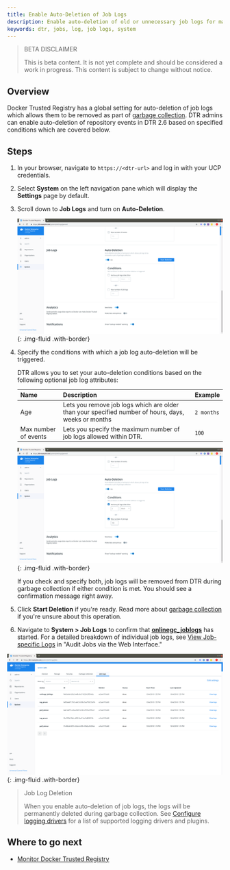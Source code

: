 ```yaml
---
title: Enable Auto-Deletion of Job Logs
description: Enable auto-deletion of old or unnecessary job logs for maintenance.
keywords: dtr, jobs, log, job logs, system
---
```


> BETA DISCLAIMER
>
> This is beta content. It is not yet complete and should be considered a work in progress. This content is subject to change without notice.

## Overview 

Docker Trusted Registry has a global setting for auto-deletion of job logs which allows them to be removed as part of [garbage collection](../configure/garbage-collection.md). DTR admins can enable auto-deletion of repository events in DTR 2.6 based on specified conditions which are covered below.

## Steps

1. In your browser, navigate to `https://<dtr-url>` and log in with your UCP credentials. 

2. Select **System** on the left navigation pane which will display the **Settings** page by default.

3. Scroll down to **Job Logs** and turn on **Auto-Deletion**.

    ![](../../images/auto-delete-job-logs-1.png){: .img-fluid .with-border}

4. Specify the conditions with which a job log auto-deletion will be triggered.

    DTR allows you to set your auto-deletion conditions based on the following optional job log attributes:

    | Name            | Description                                        | Example           |
    |:----------------|:---------------------------------------------------| :----------------|
    | Age        | Lets you remove job logs which are older than your specified number of  hours, days, weeks or months| `2 months` |
    | Max number of events  | Lets you specify the maximum number of job logs allowed within DTR.  | `100` |

    ![](../../images/auto-delete-job-logs-2.png){: .img-fluid .with-border}


    If you check and specify both, job logs will be removed from DTR during garbage collection if either condition is met. You should see a confirmation message right away.

5. Click **Start Deletion** if you're ready. Read more about [garbage collection](../configure/garbage-collection/#under-the-hood) if you're unsure about this operation.

6.  Navigate to **System > Job Logs** to confirm that [**onlinegc_joblogs**](job-queue/#job-types) has started. For a detailed breakdown of individual job logs, see [View Job-specific Logs](audit-jobs-via-ui/#view-job-specific-logs) in "Audit Jobs via the Web Interface."


![](../../images/auto-delete-job-logs-3.png){: .img-fluid .with-border}


> Job Log Deletion
>
> When you enable auto-deletion of job logs, the logs will be permanently deleted during garbage collection. See [Configure logging drivers](../../../../config/containers/logging/configure/) for a list of supported logging drivers and plugins.

## Where to go next

- [Monitor Docker Trusted Registry](monitor-and-troubleshoot.md)
 
